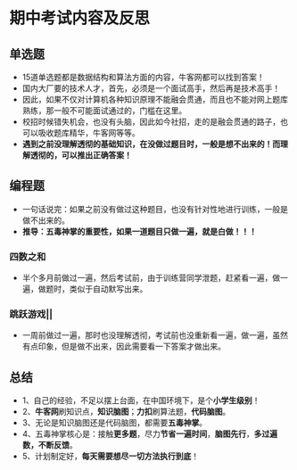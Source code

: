 # 期中考试内容及反思

## 单选题
- 15道单选题都是数据结构和算法方面的内容，牛客网都可以找到答案！
- 国内大厂要的技术人才，首先，必须是一个面试高手，然后再是技术高手！
- 因此，如果不仅对计算机各种知识原理不能融会贯通，而且也不能对网上题库熟练，那一般不可能面试通过的，门槛在这里。
- 校招时候错失机会，也没有头脑，因此如今社招，走的是融会贯通的路子，也可以吸收题库精华，牛客网等等。
- **遇到之前没理解透彻的基础知识，在没做过题目时，一般是想不出来的！而理解透彻的，可以推出正确答案！**
## 编程题

- 一句话说完：如果之前没有做过这种题目，也没有针对性地进行训练，一般是做不出来的。
- **推导：五毒神掌的重要性，如果一道题目只做一遍，就是白做！！！**
### 四数之和

- 半个多月前做过一遍，然后考试前，由于训练营同学泄题，赶紧看一遍，做一遍，做题时，类似于自动默写出来。
### 跳跃游戏||

- 一周前做过一遍，那时也没理解透彻，考试前也没重新看一遍，做一遍，虽然有点印象，但是做不出来，因此需要看一下答案才做出来。
## 总结

- 1、自己的经验，不足以摆上台面，在中国环境下，是个**小学生级别**！
- 2、**牛客网**刷知识点，**知识脑图**；**力扣**刷算法题，**代码脑图**。
- 3、无论是知识脑图还是代码脑图，都需要**五毒神掌**。
- 4、五毒神掌核心是：接触**更多题**，尽力**节省一遍时间**，**脑图先行**，**多过遍数，不断反馈**。
- 5、计划制定好，**每天需要想尽一切方法执行到底**！
